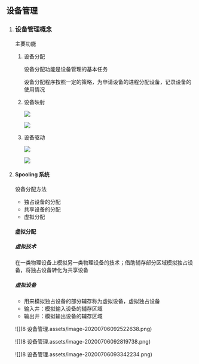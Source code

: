 ## 设备管理

1. ### 设备管理概念

   主要功能

   1. 设备分配

      设备分配功能是设备管理的基本任务

      设备分配程序按照一定的策略，为申请设备的进程分配设备，记录设备的使用情况

   2. 设备映射

      ![](C:\Users\冀胜博\AppData\Roaming\Typora\typora-user-images\image-20200705221553001.png)

      ![](C:\Users\冀胜博\AppData\Roaming\Typora\typora-user-images\image-20200705221631722.png)

   3. 设备驱动

      ![](C:\Users\冀胜博\AppData\Roaming\Typora\typora-user-images\image-20200705221919762.png)

      ![](C:\Users\冀胜博\AppData\Roaming\Typora\typora-user-images\image-20200705221934382.png)

2. #### Spooling 系统

   设备分配方法

   - 独占设备的分配
   - 共享设备的分配
   - 虚拟分配

   #### 虚拟分配

   ##### 虚拟技术

   在一类物理设备上模拟另一类物理设备的技术；借助辅存部分区域模拟独占设备，将独占设备转化为共享设备

   ##### 虚拟设备

   - 用来模拟独占设备的部分辅存称为虚拟设备，虚拟独占设备
   - 输入井：模拟输入设备的辅存区域
   - 输出井：模拟输出设备的辅存区域

   ![](8 设备管理.assets/image-20200706092522638.png)

   ![](8 设备管理.assets/image-20200706092819738.png)

   ![](8 设备管理.assets/image-20200706093342234.png)